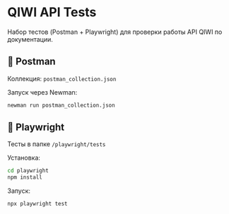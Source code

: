 # QIWI API Tests

Набор тестов (Postman + Playwright) для проверки работы API QIWI по документации.

## 📌 Postman
Коллекция: `postman_collection.json`

Запуск через Newman:
```bash
newman run postman_collection.json
```

## 📌 Playwright
Тесты в папке `/playwright/tests`

Установка:
```bash
cd playwright
npm install
```

Запуск:
```bash
npx playwright test
```
